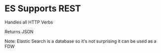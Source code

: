 # ES Supports REST

Handles all HTTP Verbs

Returns JSON

Note:
Elastic Search is a database so it's not surprising it can be used as a FDW
